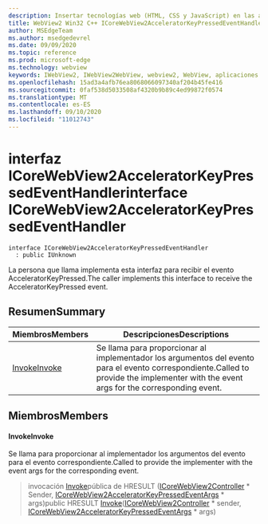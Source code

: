 ```yaml
---
description: Insertar tecnologías web (HTML, CSS y JavaScript) en las aplicaciones nativas con el control Microsoft Edge WebView2
title: WebView2 Win32 C++ ICoreWebView2AcceleratorKeyPressedEventHandler
author: MSEdgeTeam
ms.author: msedgedevrel
ms.date: 09/09/2020
ms.topic: reference
ms.prod: microsoft-edge
ms.technology: webview
keywords: IWebView2, IWebView2WebView, webview2, WebView, aplicaciones Win32, Win32, Edge, ICoreWebView2, ICoreWebView2Controller, control de explorador, HTML Edge, ICoreWebView2AcceleratorKeyPressedEventHandler
ms.openlocfilehash: 15ad3a4afb76ea8068066097340af204b45fe416
ms.sourcegitcommit: 0faf538d5033508af4320b9b89c4ed99872f0574
ms.translationtype: MT
ms.contentlocale: es-ES
ms.lasthandoff: 09/10/2020
ms.locfileid: "11012743"
---
```

# <span data-ttu-id="c96c1-104">interfaz ICoreWebView2AcceleratorKeyPressedEventHandler</span><span class="sxs-lookup"><span data-stu-id="c96c1-104">interface ICoreWebView2AcceleratorKeyPressedEventHandler</span></span> 

```
interface ICoreWebView2AcceleratorKeyPressedEventHandler
  : public IUnknown
```

<span data-ttu-id="c96c1-105">La persona que llama implementa esta interfaz para recibir el evento AcceleratorKeyPressed.</span><span class="sxs-lookup"><span data-stu-id="c96c1-105">The caller implements this interface to receive the AcceleratorKeyPressed event.</span></span>

## <span data-ttu-id="c96c1-106">Resumen</span><span class="sxs-lookup"><span data-stu-id="c96c1-106">Summary</span></span>

 <span data-ttu-id="c96c1-107">Miembros</span><span class="sxs-lookup"><span data-stu-id="c96c1-107">Members</span></span>                        | <span data-ttu-id="c96c1-108">Descripciones</span><span class="sxs-lookup"><span data-stu-id="c96c1-108">Descriptions</span></span>
--------------------------------|---------------------------------------------
[<span data-ttu-id="c96c1-109">Invoke</span><span class="sxs-lookup"><span data-stu-id="c96c1-109">Invoke</span></span>](#invoke) | <span data-ttu-id="c96c1-110">Se llama para proporcionar al implementador los argumentos del evento para el evento correspondiente.</span><span class="sxs-lookup"><span data-stu-id="c96c1-110">Called to provide the implementer with the event args for the corresponding event.</span></span>

## <span data-ttu-id="c96c1-111">Miembros</span><span class="sxs-lookup"><span data-stu-id="c96c1-111">Members</span></span>

#### <span data-ttu-id="c96c1-112">Invoke</span><span class="sxs-lookup"><span data-stu-id="c96c1-112">Invoke</span></span> 

<span data-ttu-id="c96c1-113">Se llama para proporcionar al implementador los argumentos del evento para el evento correspondiente.</span><span class="sxs-lookup"><span data-stu-id="c96c1-113">Called to provide the implementer with the event args for the corresponding event.</span></span>

> <span data-ttu-id="c96c1-114">invocación [Invoke](#invoke)pública de HRESULT ([ICoreWebView2Controller](icorewebview2controller.md) \* Sender, [ICoreWebView2AcceleratorKeyPressedEventArgs](icorewebview2acceleratorkeypressedeventargs.md) \* args)</span><span class="sxs-lookup"><span data-stu-id="c96c1-114">public HRESULT [Invoke](#invoke)([ICoreWebView2Controller](icorewebview2controller.md) \* sender, [ICoreWebView2AcceleratorKeyPressedEventArgs](icorewebview2acceleratorkeypressedeventargs.md) \* args)</span></span>


